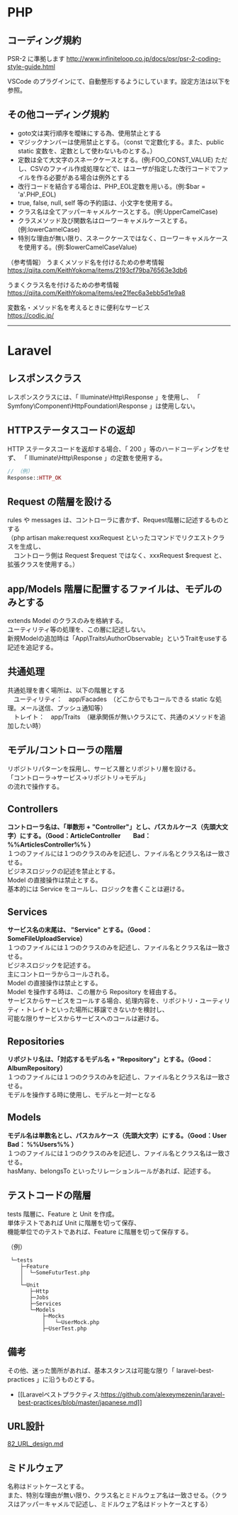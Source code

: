 # PHP

## コーディング規約
PSR-2 に準拠します
http://www.infiniteloop.co.jp/docs/psr/psr-2-coding-style-guide.html

VSCode のプラグインにて、自動整形するようにしています。設定方法は以下を参照。


## その他コーディング規約

 - goto文は実行順序を曖昧にする為、使用禁止とする
 - マジックナンバーは使用禁止とする。（const で定数化する。また、public static 変数を、定数として使わないものとする。）
 - 定数は全て大文字のスネークケースとする。(例:FOO_CONST_VALUE) 
   ただし、CSVのファイル作成処理などで、はユーザが指定した改行コードでファイルを作る必要がある場合は例外とする
 - 改行コードを結合する場合は、PHP_EOL定数を用いる。(例:$bar = 'a'.PHP_EOL)
 - true, false, null, self 等の予約語は、小文字を使用する。
 - クラス名は全てアッパーキャメルケースとする。(例:UpperCamelCase)
 - クラスメソッド及び関数名はローワーキャメルケースとする。(例:lowerCamelCase)
 - 特別な理由が無い限り、スネークケースではなく、ローワーキャメルケースを使用する。(例:$lowerCamelCaseValue)

（参考情報）
うまくメソッド名を付けるための参考情報  
https://qiita.com/KeithYokoma/items/2193cf79ba76563e3db6

うまくクラス名を付けるための参考情報  
https://qiita.com/KeithYokoma/items/ee21fec6a3ebb5d1e9a8

変数名・メソッド名を考えるときに便利なサービス  
https://codic.jp/

______________________________________________________________________________________________________
# Laravel

## レスポンスクラス
レスポンスクラスには、「 Illuminate\Http\Response 」を使用し、
「 Symfony\Component\HttpFoundation\Response 」は使用しない。


## HTTPステータスコードの返却
HTTP ステータスコードを返却する場合、「 200 」等のハードコーディングをせず、
「 Illuminate\Http\Response 」の定数を使用する。

```php
// （例）
Response::HTTP_OK
```


## Request の階層を設ける
rules や messages は、コントローラに書かず、Request階層に記述するものとする  
（php artisan make:request xxxRequest といったコマンドでリクエストクラスを生成し、  
　コントローラ側は Request $request ではなく、xxxRequest $request と、拡張クラスを使用する。）  

## app/Models  階層に配置するファイルは、モデルのみとする
extends Model のクラスのみを格納する。  
ユーティリティ等の処理を、この層に記述しない。  
新規Modelの追加時は「App\Traits\AuthorObservable」というTraitをuseする記述を追記する。  

## 共通処理
共通処理を書く場所は、以下の階層とする  
　ユーティリティ：　app/Facades　（どこからでもコールできる static な処理。メール送信、プッシュ通知等）  
　トレイト：　app/Traits　（継承関係が無いクラスにて、共通のメソッドを追加したい時）  

## モデル/コントローラの階層
リポジトリパターンを採用し、サービス層とリポジトリ層を設ける。  
「コントローラ→サービス→リポジトリ→モデル」  
の流れで操作する。  

## Controllers
 **コントローラ名は、「単数形 + "Controller"」とし、パスカルケース（先頭大文字）にする。（Good：ArticleController　　Bad： %%ArticlesController%% ）**  
１つのファイルには１つのクラスのみを記述し、ファイル名とクラス名は一致させる。  
ビジネスロジックの記述を禁止とする。  
Model の直接操作は禁止とする。  
基本的には Service をコールし、ロジックを書くことは避ける。  


## Services
**サービス名の末尾は、 "Service" とする。（Good：SomeFileUploadService）**  
１つのファイルには１つのクラスのみを記述し、ファイル名とクラス名は一致させる。  
ビジネスロジックを記述する。  
主にコントローラからコールされる。  
Model の直接操作は禁止とする。  
Model を操作する時は、この層から Repository を経由する。  
サービスからサービスをコールする場合、処理内容を、リポジトリ・ユーティリティ・トレイトといった場所に移譲できないかを検討し、  
可能な限りサービスからサービスへのコールは避ける。  

## Repositories
**リポジトリ名は、「対応するモデル名 + "Repository"」とする。（Good：AlbumRepository）**  
１つのファイルには１つのクラスのみを記述し、ファイル名とクラス名は一致させる。  
モデルを操作する時に使用し、モデルと一対一となる  

## Models
**モデル名は単数名とし、パスカルケース（先頭大文字）にする。（Good：User　Bad： %%Users%% ）**  
１つのファイルには１つのクラスのみを記述し、ファイル名とクラス名は一致させる。  
hasMany、belongsTo といったリレーションルールがあれば、記述する。  

## テストコードの階層
tests 階層に、Feature と Unit を作成。  
単体テストであれば Unit に階層を切って保存、  
機能単位でのテストであれば、Feature に階層を切って保存する。  

（例）
```
 └─tests
    ├─Feature
    │  └─SomeFuturTest.php
    │
    └─Unit
       ├─Http
       ├─Jobs
       ├─Services
       └─Models
           ├─Mocks
           │   └─UserMock.php
           ├─UserTest.php
```

## 備考
その他、迷った箇所があれば、基本スタンスは可能な限り「 laravel-best-practices 」に沿うものとする。
* [[Laravelベストプラクティス:https://github.com/alexeymezenin/laravel-best-practices/blob/master/japanese.md]]


## URL設計
[82_URL_design.md](82_URL_design.md)


## ミドルウェア
名称はドットケースとする。  
また、特別な理由が無い限り、クラス名とミドルウェア名は一致させる。（クラスはアッパーキャメルで記述し、ミドルウェア名はドットケースとする）  

